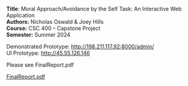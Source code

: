 <strong>Title</strong>: Moral Approach/Avoidance by the Self Task: An Interactive Web Application <br>
<strong>Authors:</strong> Nicholas Oswald & Joey Hills <br>
<strong>Course:</strong> CSC 400 – Capstone Project <br>
<strong>Semester:</strong> Summer 2024 <br>

Demonstrated Prototype: http://198.211.117.92:8000/admin/ <br>
UI Prototype: http://45.55.126.146 <br>

Please see FinalReport.pdf

[FinalReport.pdf](https://github.com/user-attachments/files/16565974/FinalReport.pdf)
